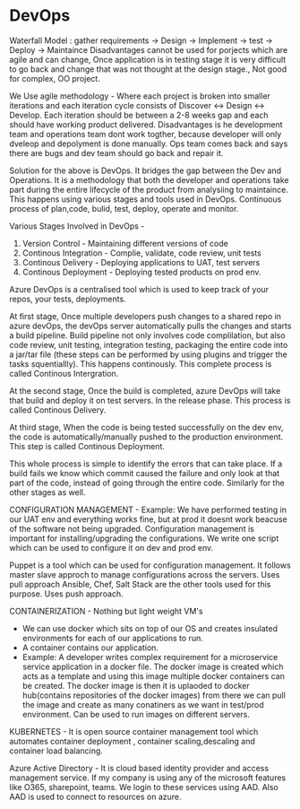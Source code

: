 # DevOps
Waterfall Model : gather requirements -> Design -> Implement -> test -> Deploy -> Maintaince
Disadvantages cannot be used for porjects which are agile and can change, Once application is in testing stage it is very difficult to go back and change that was not thought at the design stage., Not good for complex, OO project.

We Use agile methodology - Where each project is broken into smaller iterations and each iteration cycle consists of Discover <-> Design <-> Develop. Each iteration should be between a 2-8 weeks gap and each should have working product delivered. 
Disadvantages is he development team and operations team dont work togther, because developer will only dveleop and depolyment is done manually. Ops team comes back and says there are bugs and dev team should go back and repair it.

Solution for the above is DevOps. It bridges the gap between the Dev and Operations. It is a methodology that both the developer and operations take part during the entire lifecycle of the product from analysiing to maintaince. This happens using various stages and tools used in DevOps. Continuous process of plan,code, bulid, test, deploy, operate and monitor.

Various Stages Involved in DevOps - 
1. Version Control - Maintaining different versions of code
2. Continous Integration - Complie, validate, code review, unit tests
3. Continous Delivery - Deploying applications to UAT, test servers
4. Continous Deployment - Deploying tested products on prod env.

Azure DevOps is a centralised tool which is used to keep track of your repos, your tests, deployments.

At first stage,
Once multiple developers push changes to a shared repo in azure devOps, the devOps server automatically pulls the changes and starts a build pipeline. Build pipeline not only involves code complilation, but also code review, unit testing, integration testing, packaging the entire code into a jar/tar file (these steps can be performed by using plugins and trigger the tasks squentiallly). This happens continously.  This complete process is called Continous Intergration.

At the second stage,
Once the build is completed, azure DevOps will take that build and deploy it on test servers. In the release phase. This process is called Continous Delivery.

At third stage,
When the code is being tested successfully on the dev env, the code is automatically/manually pushed to the production environment. This step is called Continous Deployment.

This whole process is simple to identify the errors that can take place. If a build fails we know which commit caused the failure and only look at that part of the code, instead of going through the entire code. Similarly for the other stages as well.


 CONFIGURATION MANAGEMENT - 
 Example: We have performed testing in our UAT env and everything works fine, but at prod it doesnt work beacuse of the software not being upgraded. Configuration management is important for installing/upgrading the configurations. We write one script which can be used to configure it on dev and prod env.
 
Puppet is a tool which can be used for configuration management. It follows master slave approch to manage configurations across the servers. Uses pull approach
Ansible, Chef, Salt Stack are the other tools used for this purpose. Uses push approach.

CONTAINERIZATION - Nothing but light weight VM's
- We can use docker which sits on top of our OS and creates insulated environments for each of our applications to run.
- A container contains our application.
- Example: A developer writes complex requirement for a microservice service application in a docker file. The docker image is created which acts as a template and using this image multiple docker containers can be created. The docker image is then it is uplaoded to docker hub(contains repositories of the docker images) from there we can pull the image and create as many conatiners as we want in test/prod environment. Can be used to run images on different servers.


KUBERNETES - It is open source container management tool which automates container deployment , container scaling,descaling and container load balancing.

Azure Active Directory - It is cloud based identity provider and access management service. If my company is using any of the microsoft features like O365, sharepoint, teams. We login to these services using AAD. Also AAD is used to connect to resources on azure.
